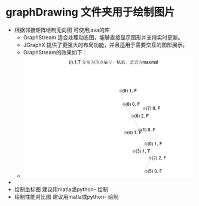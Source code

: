 # graphDrawing 文件夹用于绘制图片
- 根据邻接矩阵绘制无向图
  可使用java的库 
  * GraphStream 适合处理动态图，能够直接显示图形并支持实时更新。 
  * JGraphX 提供了更强大的布局功能，并且适用于需要交互的图形展示。
  - GraphStream的效果如下：
  * ![img.png](img.png)
- 
- 绘制坐标图
  建议用matla或python- 绘制
- 绘制性能对比图
  建议用matla或python- 绘制



